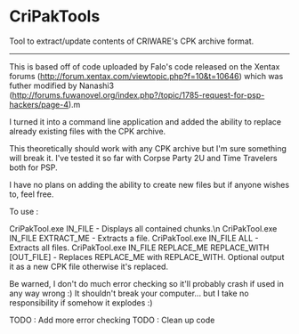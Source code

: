 CriPakTools
===========

Tool to extract/update contents of CRIWARE's CPK archive format.

-----------

This is based off of code uploaded by Falo's code released on the Xentax forums (http://forum.xentax.com/viewtopic.php?f=10&t=10646) which was futher modified by Nanashi3 (http://forums.fuwanovel.org/index.php?/topic/1785-request-for-psp-hackers/page-4).m

I turned it into a command line application and added the ability to replace already existing files with the CPK archive.

This theoretically should work with any CPK archive but I'm sure something will break it.  I've tested it so far with Corpse Party 2U and Time Travelers both for PSP.

I have no plans on adding the ability to create new files but if anyone wishes to, feel free.

To use :

CriPakTool.exe IN_FILE - Displays all contained chunks.\n
CriPakTool.exe IN_FILE EXTRACT_ME - Extracts a file.
CriPakTool.exe IN_FILE ALL - Extracts all files.
CriPakTool.exe IN_FILE REPLACE_ME REPLACE_WITH [OUT_FILE] - Replaces REPLACE_ME with REPLACE_WITH.  Optional output it as a new CPK file otherwise it's replaced.

Be warned, I don't do much error checking so it'll probably crash if used in any way wrong :)  It shouldn't break your computer... but I take no responsibility if somehow it explodes :)

TODO : Add more error checking
TODO : Clean up code
